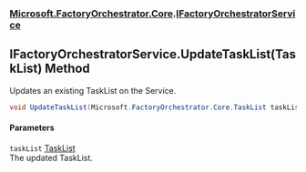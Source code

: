 ### [Microsoft.FactoryOrchestrator.Core](Microsoft_FactoryOrchestrator_Core.md 'Microsoft.FactoryOrchestrator.Core').[IFactoryOrchestratorService](Microsoft_FactoryOrchestrator_Core_IFactoryOrchestratorService.md 'Microsoft.FactoryOrchestrator.Core.IFactoryOrchestratorService')
## IFactoryOrchestratorService.UpdateTaskList(TaskList) Method
Updates an existing TaskList on the Service.  
```csharp
void UpdateTaskList(Microsoft.FactoryOrchestrator.Core.TaskList taskList);
```
#### Parameters
<a name='Microsoft_FactoryOrchestrator_Core_IFactoryOrchestratorService_UpdateTaskList(Microsoft_FactoryOrchestrator_Core_TaskList)_taskList'></a>
`taskList` [TaskList](Microsoft_FactoryOrchestrator_Core_TaskList.md 'Microsoft.FactoryOrchestrator.Core.TaskList')  
The updated TaskList.
  
